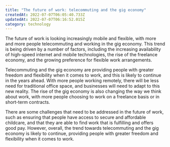 ```yaml
---
title: "The future of work: telecommuting and the gig economy"
createdAt: 2022-07-07T06:05:40.733Z
updatedAt: 2022-07-07T06:16:52.015Z
category: technology
---
```


The future of work is looking increasingly mobile and flexible, with more and more people telecommuting and working in the gig economy. This trend is being driven by a number of factors, including the increasing availability of high-speed internet and mobile technologies, the rise of the freelance economy, and the growing preference for flexible work arrangements.

Telecommuting and the gig economy are providing people with greater freedom and flexibility when it comes to work, and this is likely to continue in the years ahead. With more people working remotely, there will be less need for traditional office space, and businesses will need to adapt to this new reality. The rise of the gig economy is also changing the way we think about work, with more people choosing to work on a freelance basis or in short-term contracts.

There are some challenges that need to be addressed in the future of work, such as ensuring that people have access to secure and affordable childcare, and that they are able to find work that is fulfilling and offers good pay. However, overall, the trend towards telecommuting and the gig economy is likely to continue, providing people with greater freedom and flexibility when it comes to work.
